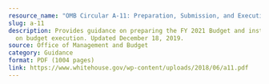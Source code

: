 ```yaml
---
resource_name: "OMB Circular A-11: Preparation, Submission, and Execution of the Budget"
slug: a-11
description: Provides guidance on preparing the FY 2021 Budget and instructions
  on budget execution. Updated December 18, 2019.
source: Office of Management and Budget
category: Guidance
format: PDF (1004 pages)
link: https://www.whitehouse.gov/wp-content/uploads/2018/06/a11.pdf
---
```

